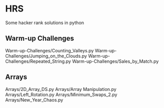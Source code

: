 # HRS
Some hacker rank solutions in python

## Warm-up Challenges

Warm-up-Challenges/Counting_Valleys.py
Warm-up-Challenges/Jumping_on_the_Clouds.py
Warm-up-Challenges/Repeated_String.py
Warm-up-Challenges/Sales_by_Match.py

## Arrays

Arrays/2D_Array_DS.py
Arrays/Array Manipulation.py
Arrays/Left_Rotation.py
Arrays/Minimum_Swaps_2.py
Arrays/New_Year_Chaos.py

